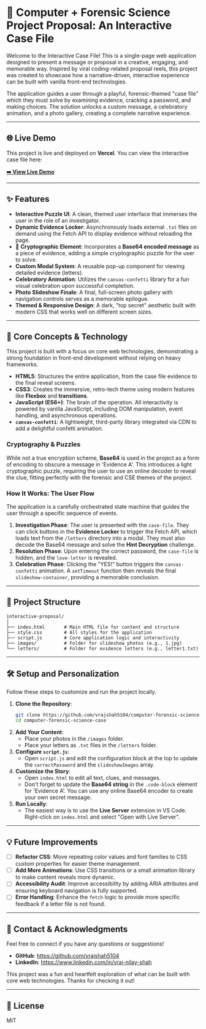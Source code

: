# 💌 Computer + Forensic Science Project Proposal: An Interactive Case File

Welcome to the Interactive Case File! This is a single-page web application designed to present a message or proposal in a creative, engaging, and memorable way.
Inspired by viral coding-related proposal reels, this project was created to showcase how a narrative-driven, interactive experience can be built with vanilla front-end technologies.

The application guides a user through a playful, forensic-themed "case file" which they must solve by examining evidence, cracking a password, and making choices. The solution unlocks a custom message, a celebratory animation, and a photo gallery, creating a complete narrative experience.



***
## 🌐 Live Demo

This project is live and deployed on **Vercel**. You can view the interactive case file here:

[**➡️ View Live Demo**](https://computer-forensic-science-interacti.vercel.app)

***
## ✨ Features

-   **Interactive Puzzle UI**: A clean, themed user interface that immerses the user in the role of an investigator.
-   **Dynamic Evidence Locker**: Asynchronously loads external `.txt` files on demand using the Fetch API to display evidence without reloading the page.
-   🔑 **Cryptographic Element**: Incorporates a **Base64 encoded message** as a piece of evidence, adding a simple cryptographic puzzle for the user to solve.
-   **Custom Modal System**: A reusable pop-up component for viewing detailed evidence (letters).
-   **Celebratory Animation**: Utilizes the `canvas-confetti` library for a fun visual celebration upon successful completion.
-   **Photo Slideshow Finale**: A final, full-screen photo gallery with navigation controls serves as a memorable epilogue.
-   **Themed & Responsive Design**: A dark, "top secret" aesthetic built with modern CSS that works well on different screen sizes.

***
## 🚀 Core Concepts & Technology

This project is built with a focus on core web technologies, demonstrating a strong foundation in front-end development without relying on heavy frameworks.

-   **HTML5**: Structures the entire application, from the case file evidence to the final reveal screens.
-   **CSS3**: Creates the immersive, retro-tech theme using modern features like **Flexbox** and **transitions**.
-   **JavaScript (ES6+)**: The brain of the operation. All interactivity is powered by vanilla JavaScript, including DOM manipulation, event handling, and asynchronous operations.
-   **`canvas-confetti`**: A lightweight, third-party library integrated via CDN to add a delightful confetti animation.

### Cryptography & Puzzles

While not a true encryption scheme, **Base64** is used in the project as a form of encoding to obscure a message in 'Evidence A'. This introduces a light cryptographic puzzle, requiring the user to use an online decoder to reveal the clue, fitting perfectly with the forensic and CSE themes of the project.

### How It Works: The User Flow

The application is a carefully orchestrated state machine that guides the user through a specific sequence of events.

1.  **Investigation Phase**: The user is presented with the `case-file`. They can click buttons in the **Evidence Locker** to trigger the Fetch API, which loads text from the `/letters` directory into a modal. They must also decode the Base64 message and solve the **Hint Decryption** challenge.
2.  **Resolution Phase**: Upon entering the correct password, the `case-file` is hidden, and the `love-letter` is revealed.
3.  **Celebration Phase**: Clicking the "YES!" button triggers the `canvas-confetti` animation. A `setTimeout` function then reveals the final `slideshow-container`, providing a memorable conclusion.

***
## 📂 Project Structure

```
interactive-proposal/
│
├── index.html       # Main HTML file for content and structure
├── style.css        # All styles for the application
├── script.js        # Core application logic and interactivity
├── images/          # Folder for slideshow photos (e.g., 1.jpg)
└── letters/         # Folder for evidence letters (e.g., letter1.txt)
```

***
## 🛠️ Setup and Personalization

Follow these steps to customize and run the project locally.

1.  **Clone the Repository**:
    ```bash
    git clone https://github.com/vrajshah5104/computer-forensic-science-interactive-proposal.git
    cd computer-forensic-science-case
    ```
2.  **Add Your Content**:
    -   Place your photos in the `/images` folder.
    -   Place your letters as `.txt` files in the `/letters` folder.
3.  **Configure `script.js`**:
    -   Open `script.js` and edit the configuration block at the top to update the `correctPassword` and the `slideshowImages` array.
4.  **Customize the Story**:
    -   Open `index.html` to edit all text, clues, and messages.
    -   Don't forget to update the **Base64 string** in the `.code-block` element for 'Evidence A'. You can use any online Base64 encoder to create your own secret message.
5.  **Run Locally**:
    -   The easiest way is to use the **Live Server** extension in VS Code. Right-click on `index.html` and select "Open with Live Server".

***
## 💡 Future Improvements

-   [ ] **Refactor CSS**: Move repeating color values and font families to CSS custom properties for easier theme management.
-   [ ] **Add More Animations**: Use CSS transitions or a small animation library to make content reveals more dynamic.
-   [ ] **Accessibility Audit**: Improve accessibility by adding ARIA attributes and ensuring keyboard navigation is fully supported.
-   [ ] **Error Handling**: Enhance the `fetch` logic to provide more specific feedback if a letter file is not found.

***
## 🤝 Contact & Acknowledgments

Feel free to connect if you have any questions or suggestions!

-   **GitHub**: https://github.com/vrajshah5104
-   **LinkedIn**: https://www.linkedin.com/in/vraj-nilay-shah

This project was a fun and heartfelt exploration of what can be built with core web technologies. Thanks for checking it out!

***
## 📜 License

MIT
